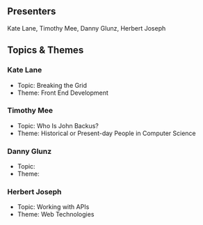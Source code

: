 ## Presenters

Kate Lane, Timothy Mee, Danny Glunz, Herbert Joseph

## Topics & Themes

### Kate Lane

* Topic: Breaking the Grid
* Theme: Front End Development

### Timothy Mee

* Topic: Who Is John Backus?
* Theme: Historical or Present-day People in Computer Science

### Danny Glunz

* Topic:
* Theme:

### Herbert Joseph

* Topic: Working with APIs
* Theme: Web Technologies
